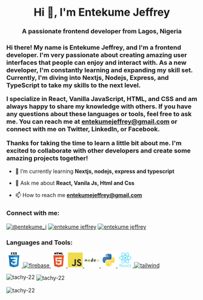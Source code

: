 <h1 align="center">Hi 👋, I'm Entekume Jeffrey</h1>
<h3 align="center">A passionate frontend developer from Lagos, Nigeria</h3>
<h3 align="left">Hi there! My name is Entekume Jeffrey, and I'm a frontend developer. I'm very passionate about creating amazing user interfaces that people can enjoy and interact with. As a new developer, I'm constantly learning and expanding my skill set. Currently, I'm diving into Nextjs, Nodejs, Express, and TypeScript to take my skills to the next level.

I specialize in React, Vanilla JavaScript, HTML, and CSS and am always happy to share my knowledge with others. If you have any questions about these languages or tools, feel free to ask me. You can reach me at entekumejeffrey@gmail.com or connect with me on Twitter, LinkedIn, or Facebook.

Thanks for taking the time to learn a little bit about me. I'm excited to collaborate with other developers and create some amazing projects together! </h3>

- 🌱 I’m currently learning **Nextjs, nodejs, express and typescript**

- 💬 Ask me about **React, Vanila Js, Html and Css**

- 📫 How to reach me **entekumejeffrey@gmail.com**

<h3 align="left">Connect with me:</h3>
<p align="left">
<a href="https://twitter.com/@entekume_j" target="blank"><img align="center" src="https://raw.githubusercontent.com/rahuldkjain/github-profile-readme-generator/master/src/images/icons/Social/twitter.svg" alt="@entekume_j" height="30" width="40" /></a>
<a href="https://linkedin.com/in/jeffrey-entekume-330644259/" target="blank"><img align="center" src="https://raw.githubusercontent.com/rahuldkjain/github-profile-readme-generator/master/src/images/icons/Social/linked-in-alt.svg" alt="entekume jeffrey" height="30" width="40" /></a>
<a href="https://fb.com/entekume jeffrey" target="blank"><img align="center" src="https://raw.githubusercontent.com/rahuldkjain/github-profile-readme-generator/master/src/images/icons/Social/facebook.svg" alt="entekume jeffrey" height="30" width="40" /></a>
</p>

<h3 align="left">Languages and Tools:</h3>
<p align="left"> <a href="https://www.w3schools.com/css/" target="_blank" rel="noreferrer"> <img src="https://raw.githubusercontent.com/devicons/devicon/master/icons/css3/css3-original-wordmark.svg" alt="css3" width="40" height="40"/> </a> <a href="https://firebase.google.com/" target="_blank" rel="noreferrer"> <img src="https://www.vectorlogo.zone/logos/firebase/firebase-icon.svg" alt="firebase" width="40" height="40"/> </a> <a href="https://www.w3.org/html/" target="_blank" rel="noreferrer"> <img src="https://raw.githubusercontent.com/devicons/devicon/master/icons/html5/html5-original-wordmark.svg" alt="html5" width="40" height="40"/> </a> <a href="https://developer.mozilla.org/en-US/docs/Web/JavaScript" target="_blank" rel="noreferrer"> <img src="https://raw.githubusercontent.com/devicons/devicon/master/icons/javascript/javascript-original.svg" alt="javascript" width="40" height="40"/> </a> <a href="https://nodejs.org" target="_blank" rel="noreferrer"> <img src="https://raw.githubusercontent.com/devicons/devicon/master/icons/nodejs/nodejs-original-wordmark.svg" alt="nodejs" width="40" height="40"/> </a> <a href="https://www.python.org" target="_blank" rel="noreferrer"> <img src="https://raw.githubusercontent.com/devicons/devicon/master/icons/python/python-original.svg" alt="python" width="40" height="40"/> </a> <a href="https://reactjs.org/" target="_blank" rel="noreferrer"> <img src="https://raw.githubusercontent.com/devicons/devicon/master/icons/react/react-original-wordmark.svg" alt="react" width="40" height="40"/> </a> <a href="https://tailwindcss.com/" target="_blank" rel="noreferrer"> <img src="https://www.vectorlogo.zone/logos/tailwindcss/tailwindcss-icon.svg" alt="tailwind" width="40" height="40"/> </a> </p>

<p><img align="left" src="https://github-readme-stats.vercel.app/api/top-langs?username=tachy-22&show_icons=true&locale=en&layout=compact" alt="tachy-22" /></p>

<p>&nbsp;<img align="center" src="https://github-readme-stats.vercel.app/api?username=tachy-22&show_icons=true&locale=en" alt="tachy-22" /></p>

<p><img align="center" src="https://github-readme-streak-stats.herokuapp.com/?user=tachy-22&" alt="tachy-22" /></p>

